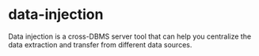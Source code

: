 # data-injection
Data injection is a cross-DBMS server tool that can help you centralize the data extraction and transfer from different data sources.
